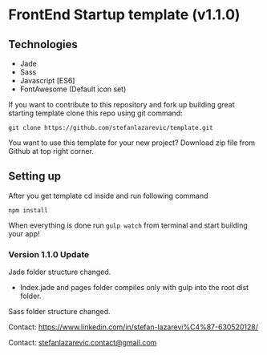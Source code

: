 # FrontEnd Startup template (v1.1.0)
## Technologies
- Jade
- Sass
- Javascript [ES6]
- FontAwesome (Default icon set)

If you want to contribute to this repository and fork up building great starting template clone this repo using git command:
```
git clone https://github.com/stefanlazarevic/template.git
```
You want to use this template for your new project? Download zip file from Github at top right corner.
## Setting up
After you get template cd inside and run following command
```
npm install
```
When everything is done run ```gulp watch``` from terminal and start building your app!

### Version 1.1.0 Update
Jade folder structure changed.
  * Index.jade and pages folder compiles only with gulp into the root dist folder.
  
Sass folder structure changed.

Contact: https://www.linkedin.com/in/stefan-lazarevi%C4%87-630520128/

Contact: stefanlazarevic.contact@gmail.com
